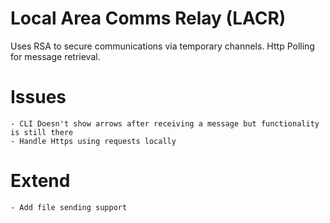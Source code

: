 # Local Area Comms Relay (LACR)

Uses RSA to secure communications via temporary channels.
Http Polling for message retrieval.


# Issues
    - CLI Doesn't show arrows after receiving a message but functionality is still there
    - Handle Https using requests locally

# Extend
    - Add file sending support

